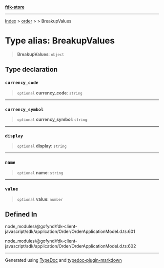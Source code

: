 [**fdk-store**](../../../README.md)
***

[Index](../../../API.md) > [order](../../README.md) > [<internal>](../README.md) > BreakupValues

# Type alias: BreakupValues

> **BreakupValues**: `object`

## Type declaration

### `currency_code`

> `optional` **currency\_code**: `string`

***

### `currency_symbol`

> `optional` **currency\_symbol**: `string`

***

### `display`

> `optional` **display**: `string`

***

### `name`

> `optional` **name**: `string`

***

### `value`

> `optional` **value**: `number`

## Defined In

node\_modules/@gofynd/fdk-client-javascript/sdk/application/Order/OrderApplicationModel.d.ts:601

node\_modules/@gofynd/fdk-client-javascript/sdk/application/Order/OrderApplicationModel.d.ts:602

***
Generated using [TypeDoc](https://typedoc.org/) and [typedoc-plugin-markdown](https://www.npmjs.com/package/typedoc-plugin-markdown)

